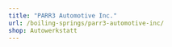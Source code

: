 ```yaml
---
title: "PARR3 Automotive Inc."
url: /boiling-springs/parr3-automotive-inc/
shop: Autowerkstatt
---
```

